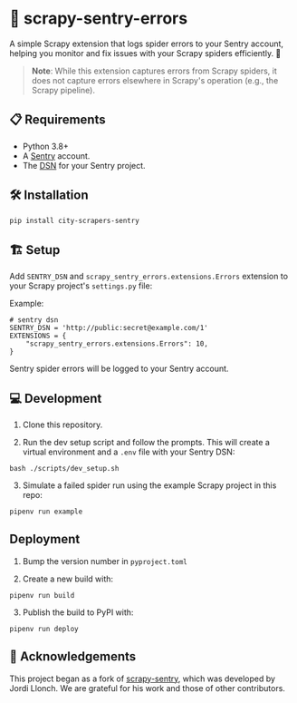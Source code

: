# 🐞 scrapy-sentry-errors

A simple Scrapy extension that logs spider errors to your Sentry account, helping you monitor and fix issues with your Scrapy spiders efficiently. 🚀

> **Note**: While this extension captures errors from Scrapy spiders, it does not capture errors elsewhere in Scrapy's operation (e.g., the Scrapy pipeline).

## 📋 Requirements 

- Python 3.8+
- A [Sentry](http://www.getsentry.com/) account.
- The [DSN](https://docs.sentry.io/product/sentry-basics/concepts/dsn-explainer/) for your Sentry project.

## 🛠️ Installation 

```bash
pip install city-scrapers-sentry
```

## 🏗️ Setup

Add `SENTRY_DSN` and `scrapy_sentry_errors.extensions.Errors` extension to your Scrapy project's `settings.py` file:

Example:

```
# sentry dsn
SENTRY_DSN = 'http://public:secret@example.com/1'
EXTENSIONS = {
    "scrapy_sentry_errors.extensions.Errors": 10,
}
```

Sentry spider errors will be logged to your Sentry account.

## 💻 Development 

1. Clone this repository.
   
2. Run the dev setup script and follow the prompts. This will create a virtual environment and a `.env` file with your Sentry DSN:
```
bash ./scripts/dev_setup.sh
```

3. Simulate a failed spider run using the example Scrapy project in this repo:
```
pipenv run example
```

## Deployment

1. Bump the version number in `pyproject.toml`
   
2. Create a new build with:
```
pipenv run build
```

3. Publish the build to PyPI with:
```
pipenv run deploy
```

## 🙏 Acknowledgements 

This project began as a fork of [scrapy-sentry](https://github.com/llonchj/scrapy-sentry), which was developed by Jordi Llonch. We are grateful for his work and those of other contributors.
